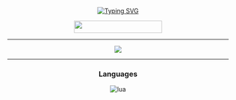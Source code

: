 <div align="center">
  
[![Typing SVG](https://readme-typing-svg.demolab.com?font=Fira+Code&pause=1000&color=F70000&width=435&lines=B++E++T++A)](https://git.io/typing-svg)

<a>
      <img width="200" height="28" src="https://komarev.com/ghpvc/?username=Pekkiiis18&style=flat-square&color=6f03fc" alt=""/>
</a>


  
<hr /> 

<a href="https://github.com/Riisimies">
 <img align="center" src="https://github-readme-stats.vercel.app/api?username=Pekkiiis18&show_icons=true&line_height=27&count_private=true&title_color=fff&text_color=000&icon_color=fff&bg_color=121212" />
</a>
  
<hr />
  <h3 align="center">Languages</h3>
  <img alt="lua" src="https://img.shields.io/badge/Lua-2C2D72?style=for-the-badge&logo=lua&logoColor=white">
  </a>
</div>
